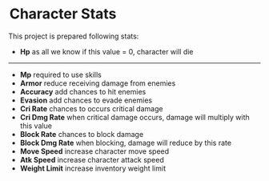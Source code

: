 #  Character Stats

This project is prepared following stats:

* **Hp** as all we know if this value = 0, character will die
* **
* **Mp** required to use skills
* **Armor** reduce receiving damage from enemies
* **Accuracy** add chances to hit enemies
* **Evasion** add chances to evade enemies
* **Cri Rate** chances to occurs critical damage
* **Cri Dmg Rate** when critical damage occurs, damage will multiply with this value
* **Block Rate** chances to block damage
* **Block Dmg Rate** when blocking, damage will reduce by this rate
* **Move Speed** increase character move speed
* **Atk Speed** increase character attack speed
* **Weight Limit** increase inventory weight limit
<!--stackedit_data:
eyJoaXN0b3J5IjpbMTYwMTg3NjU5MF19
-->